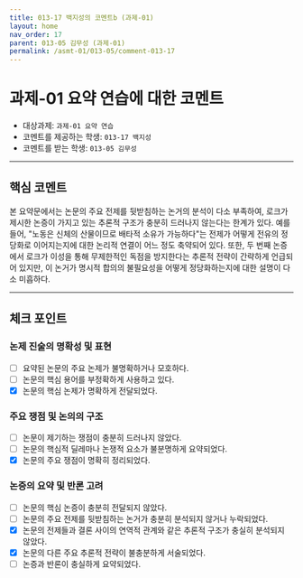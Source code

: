 ```yaml
---
title: 013-17 백지성의 코멘트b (과제-01) 
layout: home
nav_order: 17
parent: 013-05 김무성 (과제-01)
permalink: /asmt-01/013-05/comment-013-17
---
```


# 과제-01 요약 연습에 대한 코멘트

- 대상과제: `과제-01 요약 연습`
- 코멘트를 제공하는 학생: `013-17 백지성` 
- 코멘트를 받는 학생: `013-05 김무성` 

---

## 핵심 코멘트

본 요약문에서는 논문의 주요 전제를 뒷받침하는 논거의 분석이 다소 부족하여, 로크가 제시한 논증이 가지고 있는 추론적 구조가 충분히 드러나지 않는다는 한계가 있다. 예를 들어, "노동은 신체의 산물이므로 배타적 소유가 가능하다"는 전제가 어떻게 전유의 정당화로 이어지는지에 대한 논리적 연결이 어느 정도 축약되어 있다. 또한, 두 번째 논증에서 로크가 이성을 통해 무제한적인 독점을 방지한다는 추론적 전략이 간략하게 언급되어 있지만, 이 논거가 명시적 합의의 불필요성을 어떻게 정당화하는지에 대한 설명이 다소 미흡하다.

---

## 체크 포인트

### 논제 진술의 명확성 및 표현  
- [ ] 요약된 논문의 주요 논제가 불명확하거나 모호하다.  
- [ ] 논문의 핵심 용어를 부정확하게 사용하고 있다.  
- [x] 논문의 핵심 논제가 명확하게 전달되었다.  

### 주요 쟁점 및 논의의 구조  
- [ ] 논문이 제기하는 쟁점이 충분히 드러나지 않았다.  
- [ ] 논문의 핵심적 딜레마나 논쟁적 요소가 불분명하게 요약되었다.  
- [x] 논문의 주요 쟁점이 명확히 정리되었다.  

### 논증의 요약 및 반론 고려  
- [ ] 논문의 핵심 논증이 충분히 전달되지 않았다.  
- [ ] 논문의 주요 전제를 뒷받침하는 논거가 충분히 분석되지 않거나 누락되었다.  
- [x] 논문의 전제들과 결론 사이의 연역적 관계와 같은 추론적 구조가 충실히 분석되지 않았다.  
- [x] 논문의 다른 주요 추론적 전략이 불충분하게 서술되었다.
- [ ] 논증과 반론이 충실하게 요약되었다. 